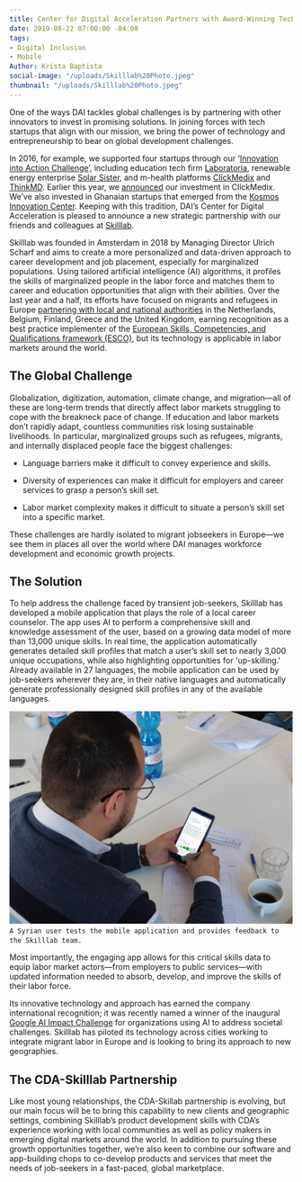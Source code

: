 ```yaml
---
title: Center for Digital Acceleration Partners with Award-Winning Tech Startup Skilllab
date: 2019-08-22 07:00:00 -04:00
tags:
- Digital Inclusion
- Mobile
Author: Krista Baptista
social-image: "/uploads/Skilllab%20Photo.jpeg"
thumbnail: "/uploads/Skilllab%20Photo.jpeg"
---
```


One of the ways DAI tackles global challenges is by partnering with other innovators to invest in promising solutions. In joining forces with tech startups that align with our mission, we bring the power of technology and entrepreneurship to bear on global development challenges.

In 2016, for example, we supported four startups through our ‘[Innovation into Action Challenge](https://www.dai.com/news/dai-and-partners-launch-innovation-action-challenge)’, including education tech firm [Laboratoria](https://www.laboratoria.la/en), renewable energy enterprise [Solar Sister](https://solarsister.org/), and m-health platforms [ClickMedix](https://clickmedix.com/) and [ThinkMD](http://www.thinkmd.org/). Earlier this year, we [announced](https://www.dai.com/news/dai-global-health-invests-in-mhealth-leader-clickmedix)  our investment in ClickMedix. We’ve also invested in Ghanaian startups that emerged from the [Kosmos Innovation Center](https://dai-global-digital.com/new-cda-insights-publication-building-the-future-of-tech-enabled-agriculture.html). Keeping with this tradition, DAI’s Center for Digital Acceleration is pleased to announce a new strategic partnership with our friends and colleagues at [Skilllab](https://skilllab.io/).

<!--more-->

Skilllab was founded in Amsterdam in 2018 by Managing Director Ulrich Scharf and aims to create a more personalized and data-driven approach to career development and job placement, especially for marginalized populations. Using tailored artificial intelligence (AI) algorithms, it profiles the skills of marginalized people in the labor force and matches them to career and education opportunities that align with their abilities. Over the last year and a half, its efforts have focused on migrants and refugees in Europe [partnering with local and national authorities](http://www.eurocities.eu/eurocities/news/The-Skilllab-startup-calls-for-partner-cities-to-test-innovative-app-for-labour-market-integration-WSPO-B4KJMN) in the Netherlands, Belgium, Finland, Greece and the United Kingdom, earning recognition as a best practice implementer of the [European Skills, Competencies, and Qualifications framework (ESCO)](https://ec.europa.eu/esco/portal/news/641c89b9-bd74-4be6-9d69-5d3761d658c2), but its technology is applicable in labor markets around the world.

## The Global Challenge

Globalization, digitization, automation, climate change, and migration—all of these are long-term trends that directly affect labor markets struggling to cope with the breakneck pace of change. If education and labor markets don’t rapidly adapt, countless communities risk losing sustainable livelihoods. In particular, marginalized groups such as refugees, migrants, and internally displaced people face the biggest challenges:

* Language barriers make it difficult to convey experience and skills.

* Diversity of experiences can make it difficult for employers and career services to grasp a person’s skill set.

* Labor market complexity makes it difficult to situate a person’s skill set into a specific market.

These challenges are hardly isolated to migrant jobseekers in Europe—we see them in places all over the world where DAI manages workforce development and economic growth projects.

## The Solution

To help address the challenge faced by transient job-seekers, Skilllab has developed a mobile application that plays the role of a local career counselor. The app uses AI to perform a comprehensive skill and knowledge assessment of the user, based on a growing data model of more than 13,000 unique skills. In real time, the application automatically generates detailed skill profiles that match a user’s skill set to nearly 3,000 unique occupations, while also highlighting opportunities for 'up-skilling.' Already available in 27 languages, the mobile application can be used by job-seekers wherever they are, in their native languages and automatically generate professionally designed skill profiles in any of the available languages.

![Skilllab Photo.jpeg](/uploads/Skilllab%20Photo.jpeg)`A Syrian user tests the mobile application and provides feedback to the Skilllab team.`

Most importantly, the engaging app allows for this critical skills data to equip labor market actors—from employers to public services—with updated information needed to absorb, develop, and improve the skills of their labor force.

Its innovative technology and approach has earned the company international recognition; it was recently named a winner of the inaugural [Google AI Impact Challenge](https://www.blog.google/outreach-initiatives/google-org/ai-impact-challenge-grantees/) for organizations using AI to address societal challenges. Skilllab has piloted its technology across cities working to integrate migrant labor in Europe and is looking to bring its approach to new geographies.

## The CDA-Skilllab Partnership

Like most young relationships, the CDA-Skillab partnership is evolving, but our main focus will be to bring this capability to new clients and geographic settings, combining Skilllab’s product development skills with CDA’s experience working with local communities as well as policy makers in emerging digital markets around the world. In addition to pursuing these growth opportunities together, we’re also keen to combine our software and app-building chops to co-develop products and services that meet the needs of job-seekers in a fast-paced, global marketplace.